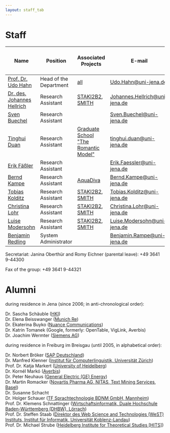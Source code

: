 ```yaml
---
layout: staff_tab
---
```


# Staff

| Name        | Position           | Associated Projects | E-mail | Telephone<br/>(prefix +49 3641 9) |
| ---------------- | ---------------- | ---------------- | ---------------- | ---------------- |
| [Prof. Dr. Udo Hahn](/Staff/Prof_+Dr_+Udo+Hahn.html)	| Head of the Department	| [all](/Projects/all.md)	| [Udo.Hahn@uni-jena.de](mailto:Udo.Hahn@uni-jena.de)	| 44320 |
| [Dr. des. Johannes Hellrich](/Staff/Johannes+Hellrich.html)	| Research Assistant	| [STAKI2B2](http://gepris.dfg.de/gepris/projekt/315098900), [SMITH](http://www.smith.care/)	| [Johannes.Hellrich@uni-jena.de](mailto:Johannes.Hellrich@uni-jena.de)	| 44305 |
| [Sven Buechel](/Staff/Sven+Buechel.html)	| Research Assistant	| |	[Sven.Buechel@uni-jena.de](mailto:Sven.Buechel@uni-jena.de) | 44324 |
| [Tinghui Duan](/Staff/Duan/index.html)	| Research Assistant	|  [Graduate School<br/>\"The Romantic Model\"](http://modellromantik.uni-jena.de/) |	[tinghui.duan@uni-jena.de](mailto:tinghui.duan@uni-jena.de) | 44305 |
| [Erik Fäßler](/Staff/Erik+Fäßler.html)	| Research Assistant	| |	[Erik.Faessler@uni-jena.de](mailto:Erik.Faessler@uni-jena.de)	| 44324 |
| [Bernd Kampe](/Staff/Kampe/) | Research Assistant | [AquaDiva](http://www.aquadiva.uni-jena.de/) | [Bernd.Kampe@uni-jena.de](mailto:Bernd.Kampe@uni-jena.de) | 44305 |
| [Tobias Kolditz](/Staff/Tobias+Kolditz.html) | Research Assistant | [STAKI2B2](http://gepris.dfg.de/gepris/projekt/315098900), [SMITH](http://www.smith.care/)	| [Tobias.Kolditz@uni-jena.de](mailto:Tobias.Kolditz@uni-jena.de) | 44303 |
| [Christina Lohr](/Staff/Christina+Lohr.html)	| Research Assistant	| [STAKI2B2](http://gepris.dfg.de/gepris/projekt/315098900), [SMITH](http://www.smith.care/)	| [Christina.Lohr@uni-jena.de](mailto:Christina.Lohr@uni-jena.de)	| 44303 |
| [Luise Modersohn](/Staff/Modersohn/) | Research Assistant |  [STAKI2B2](http://gepris.dfg.de/gepris/projekt/315098900), [SMITH](http://www.smith.care/)	| [Luise.Modersohn@uni-jena.de](mailto:Luise.Modersohn@uni-jena.de) | 44305 |
| [Benjamin Redling](/Staff/Benjamin+Redling.html)	| System Administrator | |	[Benjamin.Rampe@uni-jena.de](mailto:Benjamin.Rampe@uni-jena.de)	| 44323 |

Secretariat: Janina Oberthür and Romy Eichner (parental leave): +49 3641 9-44300

Fax of the group: +49 3641 9-44321

# Alumni

during residence in Jena (since 2006; in anti-chronological order):

Dr. Sascha Schäuble ([HKI](https://www.leibniz-hki.de/de/home.html))<br/>
Dr. Elena Beisswanger ([Munich Re](https://www.xing.com/profile/Elena_Beisswanger2/cv))<br/>
Dr. Ekaterina Buyko ([Nuance Communications](http://www.nuance.de/))<br/>
Dr. Katrin Tomanek (Google, formerly: OpenTable, VigLink, Averbis)<br/>
Dr. Joachim Wermter ([Siemens AG](http://www.siemens.com/entry/cc/en/))

during residence in Freiburg im Breisgau (until 2005, in alphabetical order):

Dr. Norbert Bröker ([SAP Deutschland](http://www.sap.com/germany/index.epx))<br/>
Dr. Manfred Klenner ([Institut für Computerlinguistik, Universität Zürich](http://www.cl.uzh.ch/people/team/klenner.html))<br/>
Prof. Dr. Katja Markert ([University of Heidelberg](http://www.cl.uni-heidelberg.de/~markert/))<br/>
Dr. Kornél Markó ([Averbis](http://www.averbis.de/))<br/>
Dr. Peter Neuhaus ([General Electric (GE) Energy](http://www.ge.com/de/home/))<br/>
Dr. Martin Romacker ([Novartis Pharma AG, NITAS, Text Mining Services, Basel](http://www.novartis.ch/))<br/>
Dr. Susanne Schacht <br/>
Dr. Holger Schauer ([TF Sprachtechnologie BDNM GmbH, Mannheim](http://www.bi-media.de/))<br/>
Prof. Dr. Klemens Schnattinger ([Wirtschaftsinformatik, Duale Hochschule Baden-Württemberg (DHBW), Lörrach](http://www.dhbw-loerrach.de/index.php?id=schnattinger))<br/>
Prof. Dr. Steffen Staab ([Direktor des Web Science and Technologies (WeST) Instituts, Institut für Informatik, Universität Koblenz-Landau](http://www.uni-koblenz.de/~staab/))<br/>
Prof. Dr. Michael Strube ([Heidelberg Institute for Theoretical Studies [HITS]](https://www.h-its.org/nlp-mitglieder/michael-strube/))<br/>

